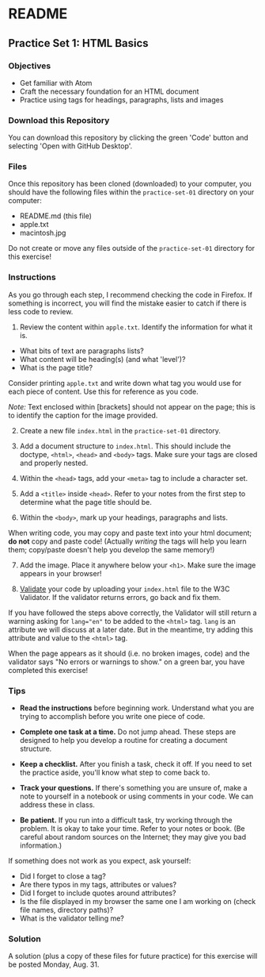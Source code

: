 # README

## Practice Set 1: HTML Basics

### Objectives

- Get familiar with Atom
- Craft the necessary foundation for an HTML document
- Practice using tags for headings, paragraphs, lists and images


### Download this Repository

You can download this repository by clicking the green 'Code' button and selecting 'Open with GitHub Desktop'.


### Files

Once this repository has been cloned (downloaded) to your computer, you should have the following files within the `practice-set-01` directory on your computer:

- README.md (this file)
- apple.txt
- macintosh.jpg

Do not create or move any files outside of the `practice-set-01` directory for this exercise!


### Instructions

As you go through each step, I recommend checking the code in Firefox. If something is incorrect, you will find the mistake easier to catch if there is less code to review.

1. Review the content within `apple.txt`. Identify the information for what it is.

  - What bits of text are paragraphs lists?
  - What content will be heading(s) (and what 'level')?
  - What is the page title?

  Consider printing `apple.txt` and write down what tag you would use for each piece of content. Use this for reference as you code.

  *Note:* Text enclosed within [brackets] should not appear on the page; this is to identify the caption for the image provided.

2. Create a new file `index.html` in the `practice-set-01` directory.

3. Add a document structure to `index.html`. This should include the doctype, `<html>`, `<head>` and `<body>` tags. Make sure your tags are closed and properly nested.

4. Within the `<head>` tags, add your `<meta>` tag to include a character set.

5. Add a `<title>` inside `<head>`. Refer to your notes from the first step to determine what the page title should be.

6. Within the `<body>`, mark up your headings, paragraphs and lists.

  When writing code, you may copy and paste text into your html document; **do not** copy and paste code! (Actually *writing* the tags will help you learn them; copy/paste doesn't help you develop the same memory!)

7. Add the image. Place it anywhere below your `<h1>`. Make sure the image appears in your browser!

8. [Validate](https://validator.w3.org/) your code by uploading your `index.html` file to the W3C Validator. If the validator returns errors, go back and fix them.

If you have followed the steps above correctly, the Validator will still return a warning asking for `lang="en"` to be added to the `<html>` tag. `lang` is an attribute we will discuss at a later date. But in the meantime, try adding this attribute and value to the `<html>` tag.

When the page appears as it should (i.e. no broken images, code) and the validator says "No errors or warnings to show." on a green bar, you have completed this exercise!


### Tips

- **Read the instructions** before beginning work. Understand what you are trying to accomplish before you write one piece of code.

- **Complete one task at a time.** Do not jump ahead. These steps are designed to help you develop a routine for creating a document structure.

- **Keep a checklist.** After you finish a task, check it off. If you need to set the practice aside, you'll know what step to come back to.

- **Track your questions.** If there's something you are unsure of, make a note to yourself in a notebook or using comments in your code. We can address these in class.

- **Be patient.** If you run into a difficult task, try working through the problem. It is okay to take your time. Refer to your notes or book. (Be careful about random sources on the Internet; they may give you bad information.)

If something does not work as you expect, ask yourself:

- Did I forget to close a tag?
- Are there typos in my tags, attributes or values?
- Did I forget to include quotes around attributes?
- Is the file displayed in my browser the same one I am working on (check file names, directory paths)?
- What is the validator telling me?


### Solution

A solution (plus a copy of these files for future practice) for this exercise will be posted Monday, Aug. 31.
